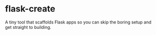 # flask-create
A tiny tool that scaffolds Flask apps so you can skip the boring setup and get straight to building.
